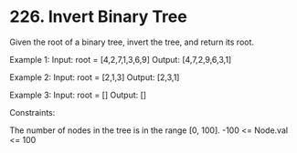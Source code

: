 # 226. Invert Binary Tree
Given the root of a binary tree, invert the tree, and return its root.

Example 1:
Input: root = [4,2,7,1,3,6,9]
Output: [4,7,2,9,6,3,1]

Example 2:
Input: root = [2,1,3]
Output: [2,3,1]

Example 3:
Input: root = []
Output: []
 
Constraints:

The number of nodes in the tree is in the range [0, 100].
-100 <= Node.val <= 100